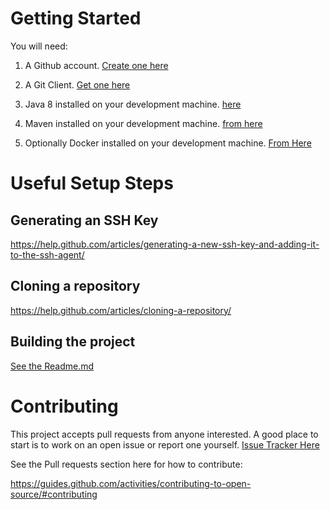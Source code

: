 # Getting Started 

You will need:

1. A Github account.  [Create one here](https://github.com/)

2. A Git Client.  [Get one here](https://git-scm.com/)

3. Java 8 installed on your development machine.  [here](http://www.oracle.com/technetwork/java/javase/downloads/jdk8-downloads-2133151.html)

4. Maven installed on your development machine.  [from here](http://maven.apache.org/)

5. Optionally Docker installed on your development machine. [From Here](https://www.docker.com/)

# Useful Setup Steps

## Generating an SSH Key
https://help.github.com/articles/generating-a-new-ssh-key-and-adding-it-to-the-ssh-agent/


## Cloning a repository
https://help.github.com/articles/cloning-a-repository/

## Building the project 
[See the Readme.md](README.md)

# Contributing

This project accepts pull requests from anyone interested. A good place to start is to work on an open issue or report one yourself. [Issue Tracker Here](https://github.com/MadTribe/jwechat-parent/issues)

See the Pull requests section here for how to contribute: 

https://guides.github.com/activities/contributing-to-open-source/#contributing


